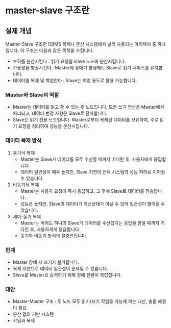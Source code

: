 # master-slave 구조란
## 실제 개념
Master-Slave 구조란 DBMS 복제나 분산 시스템에서 널리 사용되는 아키텍처 중 하나입니다. 
이 구조는 다음과 같은 목적을 가집니다. 
* 부하를 분산시킨다 : 읽기 요청을 slave 노드에 분산시킵니다.
* 가용성을 향상시킨다 : Master에 장애가 발생해도 Slave로 읽기 서비스를 유지합니다.
* 데이터를 복제 및 백업한다 : Slave는 백업 용도로 활용 가능합니다.

### Master와 Slave의 역할
* Master는 데이터를 읽고 쓸 수 있는 주 노드입니다. 모든 쓰기 연산은 Master에서 처리되고, 데이터 변경 사항은 Slave로 전파합니다.
* Slave는 읽기 전용 노드입니다. Master로부터 복제된 데이터를 보유하며, 주로 읽기 요청을 처리하여 성능을 분산시킵니다.

### 데이터 복제 방식
1. 동기식 복제
    * Master는 Slave가 데이터를 모두 수신할 때까지 기다린 후, 사용자에게 응답합니다.
    * 데이터 일관성이 매우 높지만, Slave 지연이 전체 시스템의 성능 저하로 이어질 수 있습니다. 
1. 비동기식 복제
    * Master는 사용자 요청에 즉시 응답하고, 그 후에 Slave로 데이터를 전송합니다.
    * 성능은 높지만, Slave의 데이터가 최신상태가 아닐 수 있어 일관성이 떨어질 수 있습니다.  
1. 세미-동기 복제
    * Master는 적어도 하나의 Slave가 데이터를 수신했다는 응답을 받을 때까지 기다린 후, 사용자게게 응답합니다.
    * 동기와 비동기 방식의 절충안입니다.
  
### 한계
* Master 장애 시 쓰기가 불가합니다.
* 복제 지연으로 데이터 일관성이 문제될 수 있습니다.
* Slave를 Master로 승격하기 위해 장애 전환이 복잡합니다.

### 대안
* Master-Master 구조 : 두 노드 모두 읽기/쓰기 작업을 가능케 하는 대신, 충돌 해결이 필요
* 분산 합의 기반 시스템 
* 샤딩과 복제
